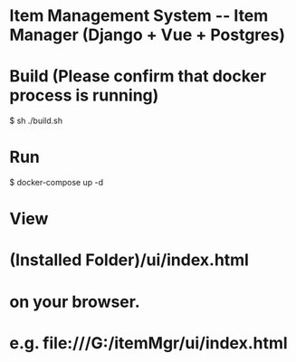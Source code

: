 # Item Management System -- Item Manager (Django + Vue + Postgres)

# Build (Please confirm that docker process is running)
$ sh ./build.sh

# Run
$ docker-compose up -d

# View
# (Installed Folder)/ui/index.html
# on your browser.
# e.g. file:///G:/itemMgr/ui/index.html


